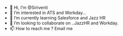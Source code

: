 - 👋 Hi, I’m @Siriventi
- 👀 I’m interested in ATS and Workday...
- 🌱 I’m currently learning Salesforce and Jazz HR
- 💞️ I’m looking to collaborate on ..JazzHR and Workday.
- 📫 How to reach me ? Email me 

<!---
Siriventi/Siriventi is a ✨ special ✨ repository because its `README.md` (this file) appears on your GitHub profile.
You can click the Preview link to take a look at your changes.
--->
